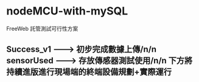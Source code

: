 # nodeMCU-with-mySQL
FreeWeb 託管測試可行性方案

Success_v1 ---> 初步完成數據上傳/n/n
sensorUsed ---> 存放傳感器測試使用/n/n
下方將持續進版進行現場端的終端設備規劃+實際運行
----------------------------------------------------------
